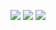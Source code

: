 ![](https://cdn.jsdelivr.net/gh/Pi3-l22/Stardew_Valley_Image/character/7.jpg)
![](https://cdn.jsdelivr.net/gh/Pi3-l22/Stardew_Valley_Image/character/7-1.jpg)
![](https://cdn.jsdelivr.net/gh/Pi3-l22/Stardew_Valley_Image/character/7-2.jpg)